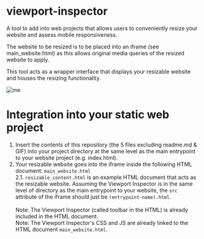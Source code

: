 # viewport-inspector
A tool to add into web projects that allows users to conveniently resize your website and assess mobile responsiveness.

The website to be resized is to be placed into an iframe (see main_website.html) as this allows original media queries of the resized website to apply.

This tool acts as a wrapper interface that displays your resizable website and houses the resizing functionality.

![me](https://github.com/Mintakaaaa/viewport-inspector/blob/main/demo.gif)

# Integration into your static web project

1. Insert the contents of this repository (the 5 files excluding readme.md & GIF) into your project directory at the same level as the main entrypoint to your website project (e.g. index.html). 
2. Your resizable website goes into the iframe inside the following HTML document:
   `
   main_website.html
   `
   </br>
2.1.
   `
   resizable_content.html
   ` 
   is an example HTML document that acts as the resizable website. Assuming the Viewport Inspector is in the same level of directory as the main entrypoint to your website, the `src` attribute of the iframe should just be `(entrypoint-name).html`.
   </br>
   </br>
   Note: The Viewport Inspector (called toolbar in the HTML) is already included in the HTML document.
   </br>
   Note: The Viewport Inspector's CSS and JS are already linked to the HTML document `main_website.html`.
